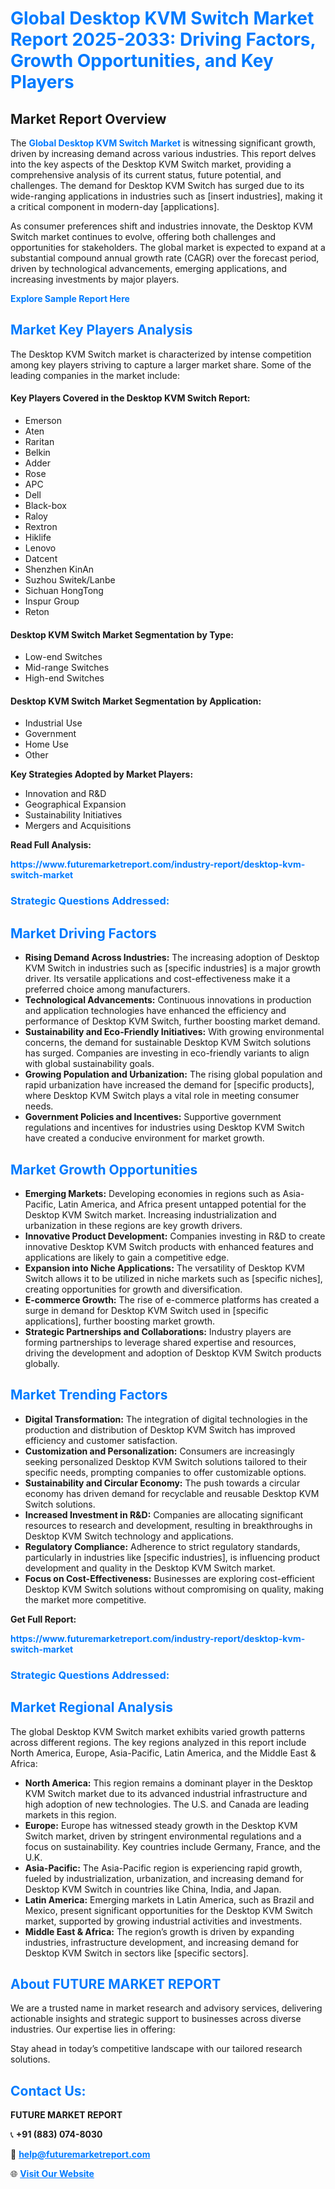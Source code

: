 <h1 style="color: #007BFF;">Global Desktop KVM Switch Market Report 2025-2033: Driving Factors, Growth Opportunities, and Key Players</h1>

<section id="overview">
<h2>Market Report Overview</h2>
<p>The <a href="https://www.futuremarketreport.com/industry-report/desktop-kvm-switch-market" style="color: #007BFF; text-decoration: none;"><strong>Global Desktop KVM Switch Market</strong></a> is witnessing significant growth, driven by increasing demand across various industries. This report delves into the key aspects of the Desktop KVM Switch market, providing a comprehensive analysis of its current status, future potential, and challenges. The demand for Desktop KVM Switch has surged due to its wide-ranging applications in industries such as [insert industries], making it a critical component in modern-day [applications].</p>
<p>As consumer preferences shift and industries innovate, the Desktop KVM Switch market continues to evolve, offering both challenges and opportunities for stakeholders. The global market is expected to expand at a substantial compound annual growth rate (CAGR) over the forecast period, driven by technological advancements, emerging applications, and increasing investments by major players.</p>
</section>

<section id="overview">
<p><a href="https://www.futuremarketreport.com/request-sample/reportId=88446" style="color: #007BFF; text-decoration: none;"><strong>Explore Sample Report Here</strong></a></p>
</section>

<section id="key-players">
<h2 style="color: #007BFF;">Market Key Players Analysis</h2>
<p>The Desktop KVM Switch market is characterized by intense competition among key players striving to capture a larger market share. Some of the leading companies in the market include:</p>
<h4>Key Players Covered in the Desktop KVM Switch Report:</h4>
<ul><li>Emerson</li><li>Aten</li><li>Raritan</li><li>Belkin</li><li>Adder</li><li>Rose</li><li>APC</li><li>Dell</li><li>Black-box</li><li>Raloy</li><li>Rextron</li><li>Hiklife</li><li>Lenovo</li><li>Datcent</li><li>Shenzhen KinAn</li><li>Suzhou Switek/Lanbe</li><li>Sichuan HongTong</li><li>Inspur Group</li><li>Reton</li></ul>
<h4>Desktop KVM Switch Market Segmentation by Type:</h4>
<ul><li>Low-end Switches</li><li>Mid-range Switches</li><li>High-end Switches</li></ul>

<h4>Desktop KVM Switch Market Segmentation by Application:</h4>
<ul><li>Industrial Use</li><li>Government</li><li>Home Use</li><li>Other</li></ul>
<p><strong>Key Strategies Adopted by Market Players:</strong></p>
<ul>
<li>Innovation and R&D</li>
<li>Geographical Expansion</li>
<li>Sustainability Initiatives</li>
<li>Mergers and Acquisitions</li>
</ul>
</section>

<section>
<p><strong>Read Full Analysis: </strong></p><a href="https://www.futuremarketreport.com/industry-report/desktop-kvm-switch-market" style="color: #007BFF; text-decoration: none;"><strong>https://www.futuremarketreport.com/industry-report/desktop-kvm-switch-market</strong></a>
<h3 style="color: #007BFF;">Strategic Questions Addressed:</h3>
</section>

<section id="driving-factors">
<h2 style="color: #007BFF;">Market Driving Factors</h2>
<ul>
<li><strong>Rising Demand Across Industries:</strong> The increasing adoption of Desktop KVM Switch in industries such as [specific industries] is a major growth driver. Its versatile applications and cost-effectiveness make it a preferred choice among manufacturers.</li>
<li><strong>Technological Advancements:</strong> Continuous innovations in production and application technologies have enhanced the efficiency and performance of Desktop KVM Switch, further boosting market demand.</li>
<li><strong>Sustainability and Eco-Friendly Initiatives:</strong> With growing environmental concerns, the demand for sustainable Desktop KVM Switch solutions has surged. Companies are investing in eco-friendly variants to align with global sustainability goals.</li>
<li><strong>Growing Population and Urbanization:</strong> The rising global population and rapid urbanization have increased the demand for [specific products], where Desktop KVM Switch plays a vital role in meeting consumer needs.</li>
<li><strong>Government Policies and Incentives:</strong> Supportive government regulations and incentives for industries using Desktop KVM Switch have created a conducive environment for market growth.</li>
</ul>
</section>

<section id="growth-opportunities">
<h2 style="color: #007BFF;">Market Growth Opportunities</h2>
<ul>
<li><strong>Emerging Markets:</strong> Developing economies in regions such as Asia-Pacific, Latin America, and Africa present untapped potential for the Desktop KVM Switch market. Increasing industrialization and urbanization in these regions are key growth drivers.</li>
<li><strong>Innovative Product Development:</strong> Companies investing in R&D to create innovative Desktop KVM Switch products with enhanced features and applications are likely to gain a competitive edge.</li>
<li><strong>Expansion into Niche Applications:</strong> The versatility of Desktop KVM Switch allows it to be utilized in niche markets such as [specific niches], creating opportunities for growth and diversification.</li>
<li><strong>E-commerce Growth:</strong> The rise of e-commerce platforms has created a surge in demand for Desktop KVM Switch used in [specific applications], further boosting market growth.</li>
<li><strong>Strategic Partnerships and Collaborations:</strong> Industry players are forming partnerships to leverage shared expertise and resources, driving the development and adoption of Desktop KVM Switch products globally.</li>
</ul>
</section>

<section id="trending-factors">
<h2 style="color: #007BFF;">Market Trending Factors</h2>
<ul>
<li><strong>Digital Transformation:</strong> The integration of digital technologies in the production and distribution of Desktop KVM Switch has improved efficiency and customer satisfaction.</li>
<li><strong>Customization and Personalization:</strong> Consumers are increasingly seeking personalized Desktop KVM Switch solutions tailored to their specific needs, prompting companies to offer customizable options.</li>
<li><strong>Sustainability and Circular Economy:</strong> The push towards a circular economy has driven demand for recyclable and reusable Desktop KVM Switch solutions.</li>
<li><strong>Increased Investment in R&D:</strong> Companies are allocating significant resources to research and development, resulting in breakthroughs in Desktop KVM Switch technology and applications.</li>
<li><strong>Regulatory Compliance:</strong> Adherence to strict regulatory standards, particularly in industries like [specific industries], is influencing product development and quality in the Desktop KVM Switch market.</li>
<li><strong>Focus on Cost-Effectiveness:</strong> Businesses are exploring cost-efficient Desktop KVM Switch solutions without compromising on quality, making the market more competitive.</li>
</ul>
</section>

<section>
<p><strong>Get Full Report: </strong></p><a href="https://www.futuremarketreport.com/industry-report/desktop-kvm-switch-market" style="color: #007BFF; text-decoration: none;"><strong>https://www.futuremarketreport.com/industry-report/desktop-kvm-switch-market</strong></a>
<h3 style="color: #007BFF;">Strategic Questions Addressed:</h3>
</section>


<section id="regional-analysis">
<h2 style="color: #007BFF;">Market Regional Analysis</h2>
<p>The global Desktop KVM Switch market exhibits varied growth patterns across different regions. The key regions analyzed in this report include North America, Europe, Asia-Pacific, Latin America, and the Middle East & Africa:</p>
<ul>
<li><strong>North America:</strong> This region remains a dominant player in the Desktop KVM Switch market due to its advanced industrial infrastructure and high adoption of new technologies. The U.S. and Canada are leading markets in this region.</li>
<li><strong>Europe:</strong> Europe has witnessed steady growth in the Desktop KVM Switch market, driven by stringent environmental regulations and a focus on sustainability. Key countries include Germany, France, and the U.K.</li>
<li><strong>Asia-Pacific:</strong> The Asia-Pacific region is experiencing rapid growth, fueled by industrialization, urbanization, and increasing demand for Desktop KVM Switch in countries like China, India, and Japan.</li>
<li><strong>Latin America:</strong> Emerging markets in Latin America, such as Brazil and Mexico, present significant opportunities for the Desktop KVM Switch market, supported by growing industrial activities and investments.</li>
<li><strong>Middle East & Africa:</strong> The region’s growth is driven by expanding industries, infrastructure development, and increasing demand for Desktop KVM Switch in sectors like [specific sectors].</li>
</ul>
</section>

<footer>
<h2 style="color: #007BFF;">About FUTURE MARKET REPORT</h2>
<p>We are a trusted name in market research and advisory services, delivering actionable insights and strategic support to businesses across diverse industries. Our expertise lies in offering:</p>

<p>Stay ahead in today’s competitive landscape with our tailored research solutions.</p>

<h2 style="color: #007BFF;">Contact Us:</h2>
<p><strong>FUTURE MARKET REPORT</strong></p>
<p>📞 <strong>+91 (883) 074-8030</strong></p>
<p>📧 <strong><a href="mailto:help@futuremarketreport.com" style="color: #007BFF;">help@futuremarketreport.com</a></strong></p>
<p>🌐 <strong><a href="https://www.futuremarketreport.com/" style="color: #007BFF;">Visit Our Website</a></strong></p>
</footer>